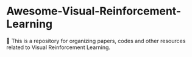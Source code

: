 # Awesome-Visual-Reinforcement-Learning
📖 This is a repository for organizing papers, codes and other resources related to Visual Reinforcement Learning.
